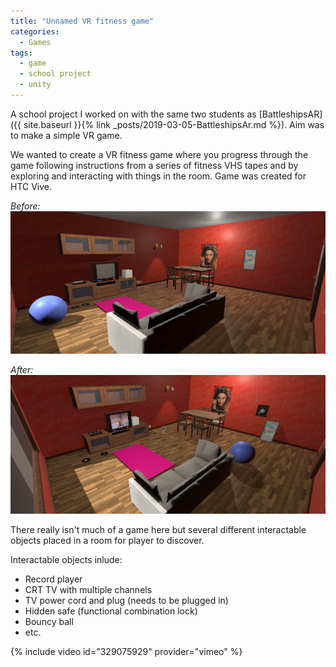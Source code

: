 ```yaml
---
title: "Unnamed VR fitness game"
categories:
  - Games
tags:
  - game
  - school project
  - unity
---
```


A school project I worked on with the same two students as [BattleshipsAR]({{ site.baseurl }}{% link _posts/2019-03-05-BattleshipsAr.md %}). Aim was to make a simple VR game.

We wanted to create a VR fitness game where you progress through the game following instructions from a series of fitness VHS tapes and by exploring and interacting with things in the room. Game was created for HTC Vive.

*Before:*
![](\assets\games\unnamed-vr-fitness\80sFitnessVR_before.jpg)

*After:*
![](\assets\games\unnamed-vr-fitness\80sFitnessVR_after.jpg)

There really isn't much of a game here but several different interactable objects placed in a room for player to discover. 

Interactable objects inlude:
- Record player
- CRT TV with multiple channels
- TV power cord and plug (needs to be plugged in)
- Hidden safe (functional combination lock)
- Bouncy ball
- etc.

{% include video id="329075929" provider="vimeo" %}